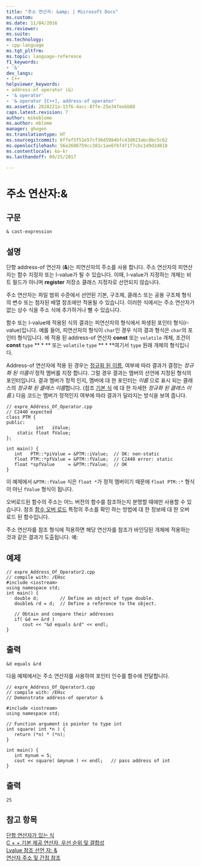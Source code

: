 ```yaml
---
title: "주소 연산자: &amp; | Microsoft Docs"
ms.custom: 
ms.date: 11/04/2016
ms.reviewer: 
ms.suite: 
ms.technology:
- cpp-language
ms.tgt_pltfrm: 
ms.topic: language-reference
f1_keywords:
- '&'
dev_langs:
- C++
helpviewer_keywords:
- address-of operator (&)
- '& operator'
- '& operator [C++], address-of operator'
ms.assetid: 2828221a-15f6-4acc-87fe-25e34feebb88
caps.latest.revision: 7
author: mikeblome
ms.author: mblome
manager: ghogen
ms.translationtype: HT
ms.sourcegitcommit: 6ffef5f51e57cf36d5984bfc43d023abc8bc5c62
ms.openlocfilehash: 56e2606759cc381c1ae6f6f4f1f7cbc1d9d2d810
ms.contentlocale: ko-kr
ms.lasthandoff: 09/25/2017

---
```

# <a name="address-of-operator-amp"></a>주소 연산자:&amp;
## <a name="syntax"></a>구문  
  
```  
& cast-expression  
```  
  
## <a name="remarks"></a>설명  
 단항 address-of 연산자 (**&**)는 피연산자의 주소를 사용 합니다. 주소 연산자의 피연산자는 함수 지정자 또는 l-value가 될 수 있습니다. 이때, l-value가 지정하는 개체는 비트 필드가 아니며 **register** 저장소 클래스 지정자로 선언되지 않습니다.  
  
 주소 연산자는 파일 범위 수준에서 선언된 기본, 구조체, 클래스 또는 공용 구조체 형식의 변수 또는 첨자된 배열 참조에만 적용될 수 있습니다. 이러한 식에서는 주소 연산자가 없는 상수 식을 주소 식에 추가하거나 뺄 수 있습니다.  
  
 함수 또는 l-value에 적용된 식의 결과는 피연산자의 형식에서 파생된 포인터 형식(r-value)입니다. 예를 들어, 피연산자의 형식이 `char`인 경우 식의 결과 형식은 `char`의 포인터 형식입니다. 에 적용 된 address-of 연산자 **const** 또는 `volatile` 개체, 조건이 **const** `type` ** \* ** 또는 `volatile` `type` ** \* **여기서 `type` 원래 개체의 형식입니다.  
  
 Address-of 연산자에 적용 된 경우는 [정규화 된 이름](http://msdn.microsoft.com/en-us/3fefb16d-8120-4627-8b3f-3d90fbdcd1df), 여부에 따라 결과가 결정는 *정규화 된 이름이* 정적 멤버를 지정 합니다. 그럴 경우 결과는 멤버의 선언에 지정된 형식의 포인터입니다. 결과 멤버가 정적 인지, 멤버에 대 한 포인터는 *이름* 으로 표시 되는 클래스의 *정규화 된 클래스 이름*합니다. (참조 [기본 식](../cpp/primary-expressions.md) 에 대 한 자세한 *정규화 된 클래스 이름*.) 다음 코드는 멤버가 정적인지 여부에 따라 결과가 달라지는 방식을 보여 줍니다.  
  
```  
// expre_Address_Of_Operator.cpp  
// C2440 expected  
class PTM {  
public:  
           int   iValue;  
    static float fValue;  
};  
  
int main() {  
   int   PTM::*piValue = &PTM::iValue;  // OK: non-static  
   float PTM::*pfValue = &PTM::fValue;  // C2440 error: static  
   float *spfValue     = &PTM::fValue;  // OK  
}  
```  
  
 이 예제에서 `&PTM::fValue` 식은 `float *`가 정적 멤버이기 때문에 `float PTM::*` 형식이 아닌 `fValue` 형식이 됩니다.  
  
 오버로드된 함수의 주소는 어느 버전의 함수를 참조하는지 분명할 때에만 사용할 수 있습니다. 참조 [함수 오버 로드](function-overloading.md) 특정의 주소를 확인 하는 방법에 대 한 정보에 대 한 오버 로드 된 함수입니다.  
  
 주소 연산자를 참조 형식에 적용하면 해당 연산자를 참조가 바인딩된 개체에 적용하는 것과 같은 결과가 도출됩니다. 예:  
  
## <a name="example"></a>예제  
  
```  
// expre_Address_Of_Operator2.cpp  
// compile with: /EHsc  
#include <iostream>  
using namespace std;  
int main() {  
   double d;        // Define an object of type double.  
   double& rd = d;  // Define a reference to the object.  
  
   // Obtain and compare their addresses  
   if( &d == &rd )  
      cout << "&d equals &rd" << endl;  
}  
```  
  
## <a name="output"></a>출력  
  
```  
&d equals &rd  
```  
  
 다음 예제에서는 주소 연산자를 사용하여 포인터 인수를 함수에 전달합니다.  
  
```  
// expre_Address_Of_Operator3.cpp  
// compile with: /EHsc  
// Demonstrate address-of operator &  
  
#include <iostream>  
using namespace std;  
  
// Function argument is pointer to type int  
int square( int *n ) {  
   return (*n) * (*n);  
}  
  
int main() {  
   int mynum = 5;  
   cout << square( &mynum ) << endl;   // pass address of int  
}  
```  
  
## <a name="output"></a>출력  
  
```  
25  
```  
  
## <a name="see-also"></a>참고 항목  
 [단항 연산자가 있는 식](../cpp/expressions-with-unary-operators.md)   
 [C + + 기본 제공 연산자, 우선 순위 및 결합성](../cpp/cpp-built-in-operators-precedence-and-associativity.md)   
 [Lvalue 참조 선언 자: &](../cpp/lvalue-reference-declarator-amp.md)   
 [연산자 주소 및 간접 참조](../c-language/indirection-and-address-of-operators.md)

